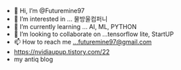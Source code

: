 - 👋 Hi, I’m @Futuremine97
- 👀 I’m interested in ... 물방울컴퍼니
- 🌱 I’m currently learning ... AI, ML, PYTHON
- 💞️ I’m looking to collaborate on ...tensorflow lite, StartUP
- 📫 How to reach me ...futuremine97@gmail.com
- https://nvidiaupup.tistory.com/22
- my antiq blog
<!---
Futuremine97/Futuremine97 is a ✨ special ✨ repository because its `README.md` (this file) appears on your GitHub profile.
You can click the Preview link to take a look at your changes.
--->
